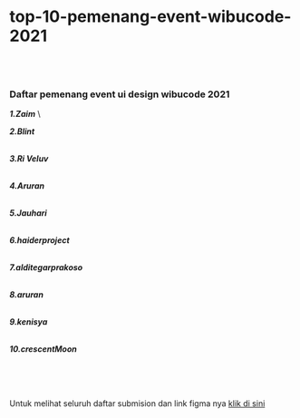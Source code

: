 # top-10-pemenang-event-wibucode-2021

\
<br>

### Daftar pemenang event ui design wibucode 2021


 ***1.Zaim***
 \


 ***2.Blint***
 \
 <br>

 ***3.Ri Veluv***
 \
 <br>

 ***4.Aruran***
 \
 <br>

 ***5.Jauhari***
 \
 <br>

 ***6.haiderproject***
 \
 <br>

 ***7.alditegarprakoso***
 \
 <br>

 ***8.aruran***
 \
 <br>

 ***9.kenisya***
 \
 <br>

 ***10.crescentMoon***


\
\
<br>

Untuk melihat seluruh daftar submision dan link figma nya [klik di sini](https://github.com/wibucode02/event-desain-ui-anime-2021)



